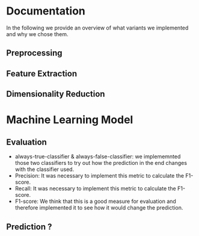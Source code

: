 # Documentation

In the following we provide an overview of what variants we implemented and why
we chose them.


## Preprocessing

## Feature Extraction

## Dimensionality Reduction

# Machine Learning Model

## Evaluation

- always-true-classifier & always-false-classifier: we implememnted those two 
classifiers to try out how the prediction in the end changes with the classifier 
used. 
- Precision: It was necessary to implement this metric to calculate the F1-score.
- Recall: It was necessary to implement this metric to calculate the F1-score.
- F1-score: We think that this is a good measure for evaluation and therefore 
implemented it to see how it would change the prediction. 


## Prediction ?